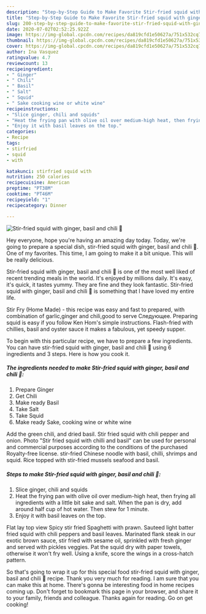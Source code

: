 ```yaml
---
description: "Step-by-Step Guide to Make Favorite Stir-fried squid with ginger, basil and chili 🦑"
title: "Step-by-Step Guide to Make Favorite Stir-fried squid with ginger, basil and chili 🦑"
slug: 200-step-by-step-guide-to-make-favorite-stir-fried-squid-with-ginger-basil-and-chili
date: 2020-07-02T02:52:25.922Z
image: https://img-global.cpcdn.com/recipes/da819cfd1e50627a/751x532cq70/stir-fried-squid-with-ginger-basil-and-chili-🦑-recipe-main-photo.jpg
thumbnail: https://img-global.cpcdn.com/recipes/da819cfd1e50627a/751x532cq70/stir-fried-squid-with-ginger-basil-and-chili-🦑-recipe-main-photo.jpg
cover: https://img-global.cpcdn.com/recipes/da819cfd1e50627a/751x532cq70/stir-fried-squid-with-ginger-basil-and-chili-🦑-recipe-main-photo.jpg
author: Ina Vasquez
ratingvalue: 4.7
reviewcount: 13
recipeingredient:
- " Ginger"
- " Chili"
- " Basil"
- " Salt"
- " Squid"
- " Sake cooking wine or white wine"
recipeinstructions:
- "Slice ginger, chili and squids"
- "Heat the frying pan with olive oil over medium-high heat, then frying all ingredients with a little bit sake and salt. When the pan is dry, add around half cup of hot water. Then stew for 1 minute."
- "Enjoy it with basil leaves on the top."
categories:
- Recipe
tags:
- stirfried
- squid
- with

katakunci: stirfried squid with 
nutrition: 250 calories
recipecuisine: American
preptime: "PT38M"
cooktime: "PT46M"
recipeyield: "1"
recipecategory: Dinner

---
```



![Stir-fried squid with ginger, basil and chili 🦑](https://img-global.cpcdn.com/recipes/da819cfd1e50627a/751x532cq70/stir-fried-squid-with-ginger-basil-and-chili-🦑-recipe-main-photo.jpg)

Hey everyone, hope you're having an amazing day today. Today, we're going to prepare a special dish, stir-fried squid with ginger, basil and chili 🦑. One of my favorites. This time, I am going to make it a bit unique. This will be really delicious.

Stir-fried squid with ginger, basil and chili 🦑 is one of the most well liked of recent trending meals in the world. It's enjoyed by millions daily. It's easy, it's quick, it tastes yummy. They are fine and they look fantastic. Stir-fried squid with ginger, basil and chili 🦑 is something that I have loved my entire life.

Stir Fry (Home Made) - this recipe was easy and fast to prepared, with combination of garlic,ginger and chili,good to serve Следующее. Preparing squid is easy if you follow Ken Hom&#39;s simple instructions. Flash-fried with chillies, basil and oyster sauce it makes a fabulous, yet speedy supper.


To begin with this particular recipe, we have to prepare a few ingredients. You can have stir-fried squid with ginger, basil and chili 🦑 using 6 ingredients and 3 steps. Here is how you cook it.

<!--inarticleads1-->

##### The ingredients needed to make Stir-fried squid with ginger, basil and chili 🦑:

1. Prepare  Ginger
1. Get  Chili
1. Make ready  Basil
1. Take  Salt
1. Take  Squid
1. Make ready  Sake, cooking wine or white wine


Add the green chili, and dried basil. Stir fried squid with chili pepper and onion. Photo &#34;Stir fried squid with chilli and basil&#34; can be used for personal and commercial purposes according to the conditions of the purchased Royalty-free license. stir-fried Chinese noodle with basil, chilli, shrimps and squid. Rice topped with stir-fried mussels seafood and basil. 

<!--inarticleads2-->

##### Steps to make Stir-fried squid with ginger, basil and chili 🦑:

1. Slice ginger, chili and squids
1. Heat the frying pan with olive oil over medium-high heat, then frying all ingredients with a little bit sake and salt. When the pan is dry, add around half cup of hot water. Then stew for 1 minute.
1. Enjoy it with basil leaves on the top.


Flat lay top view Spicy stir fried Spaghetti with prawn. Sauteed light batter fried squid with chili peppers and basil leaves. Marinated flank steak in our exotic brown sauce, stir fried with sesame oil, sprinkled with fresh ginger and served with pickles veggies. Pat the squid dry with paper towels, otherwise it won&#39;t fry well. Using a knife, score the wings in a cross-hatch pattern. 

So that's going to wrap it up for this special food stir-fried squid with ginger, basil and chili 🦑 recipe. Thank you very much for reading. I am sure that you can make this at home. There's gonna be interesting food in home recipes coming up. Don't forget to bookmark this page in your browser, and share it to your family, friends and colleague. Thanks again for reading. Go on get cooking!
